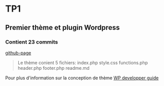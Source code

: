 # TP1 
## Premier thème et plugin  Wordpress
### Contient 23 commits

[github-page](https://laetiJSTE.github.io/theme-31w)
> Le thème conient 5 fichiers:
index.php
style.css
functions.php
header.php
footer.php
readme.md

Pour plus d'information sur la conception de thème
[WP developper guide](https://developper.wordpress.org/theme)